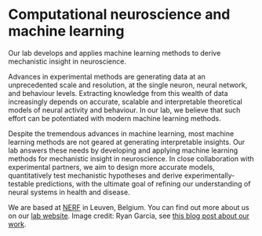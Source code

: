 # Computational neuroscience and machine learning

Our lab develops and applies machine learning methods to derive mechanistic insight in neuroscience.

Advances in experimental methods are generating data at an unprecedented scale and resolution, at the single neuron, neural network, and behaviour levels. Extracting knowledge from this wealth of data increasingly depends on accurate, scalable and interpretable theoretical models of neural activity and behaviour. In our lab, we believe that such effort can be potentiated with modern machine learning methods.

Despite the tremendous advances in machine learning, most machine learning methods are not geared at generating interpretable insights. Our lab answers these needs by developing and applying machine learning methods for mechanistic insight in neuroscience. In close collaboration with experimental partners, we aim to design more accurate models, quantitatively test mechanistic hypotheses and derive experimentally-testable predictions, with the ultimate goal of refining our understanding of neural systems in health and disease.

We are based at [NERF](https://nerf.be/en#/) in Leuven, Belgium. You can find out more about us on our [lab website](https://goncalveslab.sites.vib.be/en). Image credit: Ryan Garcia, see [this blog post about our work](https://www.simonsfoundation.org/2020/06/24/illuminating-the-dark-parameter-space-of-neuroscience-modeling/).
